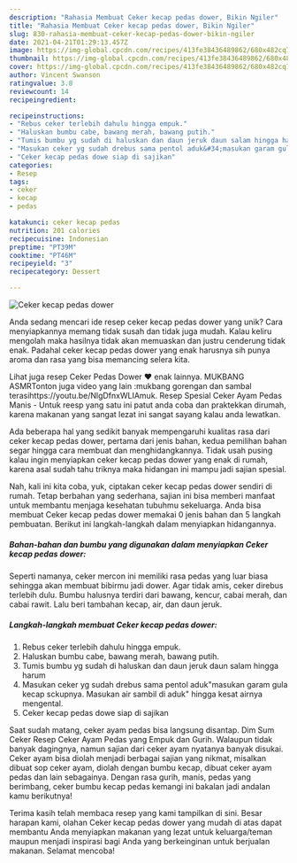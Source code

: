```yaml
---
description: "Rahasia Membuat Ceker kecap pedas dower, Bikin Ngiler"
title: "Rahasia Membuat Ceker kecap pedas dower, Bikin Ngiler"
slug: 830-rahasia-membuat-ceker-kecap-pedas-dower-bikin-ngiler
date: 2021-04-21T01:29:13.457Z
image: https://img-global.cpcdn.com/recipes/413fe38436489862/680x482cq70/ceker-kecap-pedas-dower-foto-resep-utama.jpg
thumbnail: https://img-global.cpcdn.com/recipes/413fe38436489862/680x482cq70/ceker-kecap-pedas-dower-foto-resep-utama.jpg
cover: https://img-global.cpcdn.com/recipes/413fe38436489862/680x482cq70/ceker-kecap-pedas-dower-foto-resep-utama.jpg
author: Vincent Swanson
ratingvalue: 3.8
reviewcount: 14
recipeingredient:

recipeinstructions:
- "Rebus ceker terlebih dahulu hingga empuk."
- "Haluskan bumbu cabe, bawang merah, bawang putih."
- "Tumis bumbu yg sudah di haluskan dan daun jeruk daun salam hingga harum"
- "Masukan ceker yg sudah drebus sama pentol aduk&#34;masukan garam gula kecap sckupnya. Masukan air sambil di aduk&#34; hingga kesat airnya mengental."
- "Ceker kecap pedas dowe siap di sajikan"
categories:
- Resep
tags:
- ceker
- kecap
- pedas

katakunci: ceker kecap pedas 
nutrition: 201 calories
recipecuisine: Indonesian
preptime: "PT39M"
cooktime: "PT46M"
recipeyield: "3"
recipecategory: Dessert

---
```



![Ceker kecap pedas dower](https://img-global.cpcdn.com/recipes/413fe38436489862/680x482cq70/ceker-kecap-pedas-dower-foto-resep-utama.jpg)

Anda sedang mencari ide resep ceker kecap pedas dower yang unik? Cara menyiapkannya memang tidak susah dan tidak juga mudah. Kalau keliru mengolah maka hasilnya tidak akan memuaskan dan justru cenderung tidak enak. Padahal ceker kecap pedas dower yang enak harusnya sih punya aroma dan rasa yang bisa memancing selera kita.

Lihat juga resep Ceker Pedas Dower ♥️ enak lainnya. MUKBANG ASMRTonton juga video yang lain :mukbang gorengan dan sambal terasihttps://youtu.be/NlgDfnxWLIAmuk. Resep Spesial Ceker Ayam Pedas Manis - Untuk reesp yang satu ini patut anda coba dan praktekkan dirumah, karena makanan yang sangat lezat ini sangat sayang kalau anda lewatkan.

Ada beberapa hal yang sedikit banyak mempengaruhi kualitas rasa dari ceker kecap pedas dower, pertama dari jenis bahan, kedua pemilihan bahan segar hingga cara membuat dan menghidangkannya. Tidak usah pusing kalau ingin menyiapkan ceker kecap pedas dower yang enak di rumah, karena asal sudah tahu triknya maka hidangan ini mampu jadi sajian spesial.


Nah, kali ini kita coba, yuk, ciptakan ceker kecap pedas dower sendiri di rumah. Tetap berbahan yang sederhana, sajian ini bisa memberi manfaat untuk membantu menjaga kesehatan tubuhmu sekeluarga. Anda bisa membuat Ceker kecap pedas dower memakai 0 jenis bahan dan 5 langkah pembuatan. Berikut ini langkah-langkah dalam menyiapkan hidangannya.

<!--inarticleads1-->

##### Bahan-bahan dan bumbu yang digunakan dalam menyiapkan Ceker kecap pedas dower:



Seperti namanya, ceker mercon ini memiliki rasa pedas yang luar biasa sehingga akan membuat bibirmu jadi dower. Agar tidak amis, ceker direbus terlebih dulu. Bumbu halusnya terdiri dari bawang, kencur, cabai merah, dan cabai rawit. Lalu beri tambahan kecap, air, dan daun jeruk. 

<!--inarticleads2-->

##### Langkah-langkah membuat Ceker kecap pedas dower:

1. Rebus ceker terlebih dahulu hingga empuk.
1. Haluskan bumbu cabe, bawang merah, bawang putih.
1. Tumis bumbu yg sudah di haluskan dan daun jeruk daun salam hingga harum
1. Masukan ceker yg sudah drebus sama pentol aduk&#34;masukan garam gula kecap sckupnya. Masukan air sambil di aduk&#34; hingga kesat airnya mengental.
1. Ceker kecap pedas dowe siap di sajikan


Saat sudah matang, ceker ayam pedas bisa langsung disantap. Dim Sum Ceker Resep Ceker Ayam Pedas yang Empuk dan Gurih. Walaupun tidak banyak dagingnya, namun sajian dari ceker ayam nyatanya banyak disukai. Ceker ayam bisa diolah menjadi berbagai sajian yang nikmat, misalkan dibuat sop ceker ayam, diolah dengan bumbu kecap, dibuat ceker ayam pedas dan lain sebagainya. Dengan rasa gurih, manis, pedas yang berimbang, ceker bumbu kecap pedas kemangi ini bakalan jadi andalan kamu berikutnya! 

Terima kasih telah membaca resep yang kami tampilkan di sini. Besar harapan kami, olahan Ceker kecap pedas dower yang mudah di atas dapat membantu Anda menyiapkan makanan yang lezat untuk keluarga/teman maupun menjadi inspirasi bagi Anda yang berkeinginan untuk berjualan makanan. Selamat mencoba!
